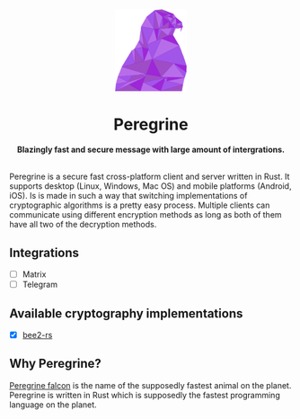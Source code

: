 <div align="center">
<img alt="Peregrine" src="https://github.com/tpyauheni/peregrine/blob/main/desktop/assets/icon_transparent.png" width="128">
<h1>Peregrine</h1>
<b>Blazingly fast and secure message with large amount of intergrations.</b>
</div>
<br>

Peregrine is a secure fast cross-platform client and server written in Rust. It supports desktop (Linux, Windows, Mac OS) and mobile platforms (Android, iOS). Is is made in such a way that switching implementations of cryptographic algorithms is a pretty easy process. Multiple clients can communicate using different encryption methods as long as both of them have all two of the decryption methods.

## Integrations
- [ ] Matrix
- [ ] Telegram

## Available cryptography implementations
- [x] [bee2-rs](https://github.com/tpyauheni/bee2-rs)

## Why Peregrine?
[Peregrine falcon](https://en.wikipedia.org/wiki/Peregrine_falcon) is the name of the supposedly fastest animal on the planet. Peregrine is written in Rust which is supposedly the fastest programming language on the planet.
